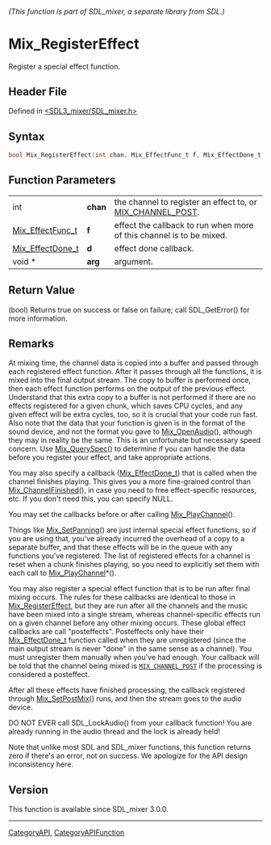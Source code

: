 ###### (This function is part of SDL_mixer, a separate library from SDL.)
# Mix_RegisterEffect

Register a special effect function.

## Header File

Defined in [<SDL3_mixer/SDL_mixer.h>](https://github.com/libsdl-org/SDL_mixer/blob/main/include/SDL3_mixer/SDL_mixer.h)

## Syntax

```c
bool Mix_RegisterEffect(int chan, Mix_EffectFunc_t f, Mix_EffectDone_t d, void *arg);
```

## Function Parameters

|                                      |          |                                                                                |
| ------------------------------------ | -------- | ------------------------------------------------------------------------------ |
| int                                  | **chan** | the channel to register an effect to, or [MIX_CHANNEL_POST](MIX_CHANNEL_POST). |
| [Mix_EffectFunc_t](Mix_EffectFunc_t) | **f**    | effect the callback to run when more of this channel is to be mixed.           |
| [Mix_EffectDone_t](Mix_EffectDone_t) | **d**    | effect done callback.                                                          |
| void *                               | **arg**  | argument.                                                                      |

## Return Value

(bool) Returns true on success or false on failure; call SDL_GetError() for
more information.

## Remarks

At mixing time, the channel data is copied into a buffer and passed through
each registered effect function. After it passes through all the functions,
it is mixed into the final output stream. The copy to buffer is performed
once, then each effect function performs on the output of the previous
effect. Understand that this extra copy to a buffer is not performed if
there are no effects registered for a given chunk, which saves CPU cycles,
and any given effect will be extra cycles, too, so it is crucial that your
code run fast. Also note that the data that your function is given is in
the format of the sound device, and not the format you gave to
[Mix_OpenAudio](Mix_OpenAudio)(), although they may in reality be the same.
This is an unfortunate but necessary speed concern. Use
[Mix_QuerySpec](Mix_QuerySpec)() to determine if you can handle the data
before you register your effect, and take appropriate actions.

You may also specify a callback ([Mix_EffectDone_t](Mix_EffectDone_t)) that
is called when the channel finishes playing. This gives you a more
fine-grained control than [Mix_ChannelFinished](Mix_ChannelFinished)(), in
case you need to free effect-specific resources, etc. If you don't need
this, you can specify NULL.

You may set the callbacks before or after calling
[Mix_PlayChannel](Mix_PlayChannel)().

Things like [Mix_SetPanning](Mix_SetPanning)() are just internal special
effect functions, so if you are using that, you've already incurred the
overhead of a copy to a separate buffer, and that these effects will be in
the queue with any functions you've registered. The list of registered
effects for a channel is reset when a chunk finishes playing, so you need
to explicitly set them with each call to
[Mix_PlayChannel](Mix_PlayChannel)*().

You may also register a special effect function that is to be run after
final mixing occurs. The rules for these callbacks are identical to those
in [Mix_RegisterEffect](Mix_RegisterEffect), but they are run after all the
channels and the music have been mixed into a single stream, whereas
channel-specific effects run on a given channel before any other mixing
occurs. These global effect callbacks are call "posteffects". Posteffects
only have their [Mix_EffectDone_t](Mix_EffectDone_t) function called when
they are unregistered (since the main output stream is never "done" in the
same sense as a channel). You must unregister them manually when you've had
enough. Your callback will be told that the channel being mixed is
[`MIX_CHANNEL_POST`](MIX_CHANNEL_POST) if the processing is considered a
posteffect.

After all these effects have finished processing, the callback registered
through [Mix_SetPostMix](Mix_SetPostMix)() runs, and then the stream goes
to the audio device.

DO NOT EVER call SDL_LockAudio() from your callback function! You are
already running in the audio thread and the lock is already held!

Note that unlike most SDL and SDL_mixer functions, this function returns
zero if there's an error, not on success. We apologize for the API design
inconsistency here.

## Version

This function is available since SDL_mixer 3.0.0.

----
[CategoryAPI](CategoryAPI), [CategoryAPIFunction](CategoryAPIFunction)


